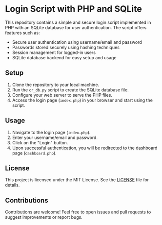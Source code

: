 # Login Script with PHP and SQLite

This repository contains a simple and secure login script implemented in PHP with an SQLite database for user authentication. The script offers features such as:

- Secure user authentication using username/email and password
- Passwords stored securely using hashing techniques
- Session management for logged-in users
- SQLite database backend for easy setup and usage

## Setup

1. Clone the repository to your local machine.
2. Run the `cr_db.py` script to create the SQLite database file.
3. Configure your web server to serve the PHP files.
4. Access the login page (`index.php`) in your browser and start using the script.

## Usage

1. Navigate to the login page (`index.php`).
2. Enter your username/email and password.
3. Click on the "Login" button.
4. Upon successful authentication, you will be redirected to the dashboard page (`dashboard.php`).

## License

This project is licensed under the MIT License. See the [LICENSE](LICENSE) file for details.

## Contributions

Contributions are welcome! Feel free to open issues and pull requests to suggest improvements or report bugs.
